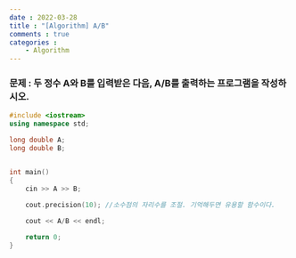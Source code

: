 ```yaml
---
date : 2022-03-28
title : "[Algorithm] A/B"
comments : true
categories : 
    - Algorithm
---
```

### 문제 : 두 정수 A와 B를 입력받은 다음, A/B를 출력하는 프로그램을 작성하시오.<br>

```c++
#include <iostream>
using namespace std;

long double A;
long double B;


int main()
{
    cin >> A >> B;
    
    cout.precision(10); //소수점의 자리수를 조절. 기억해두면 유용할 함수이다.

    cout << A/B << endl;

    return 0;
}
```